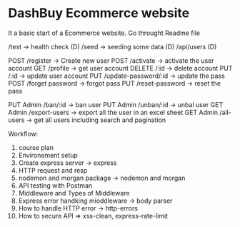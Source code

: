 # DashBuy Ecommerce website
It a basic start of a Ecommerce website. Go throught Readme file


/test -> health check (D)
/seed -> seeding some data (D) 
/api/users (D)

POST /register -> Create new user
POST /activate -> activate the user account
GET /profile -> get user account
DELETE /:id -> delete account
PUT /:id -> update user account
PUT /update-password/:id -> update the pass
POST /forget password -> forgot pass
PUT /reset-password -> reset the pass

PUT Admin /ban/:id -> ban user
PUT Admin /unban/:id -> unbal user
GET Admin /export-users -> export all the user in an excel sheet
GET Admin /all-users -> get all users including search and pagination


Workflow:

1. course plan
2. Environement setup
3. Create express server -> express
4. HTTP request and resp
5. nodemon and morgan package -> nodemon and morgan
6. API testing with Postman
7. Middleware and Types of Middleware
8. Express error handking mioddleware -> body parser
9. How to handle HTTP error -> http-errors
10. How to secure API => xss-clean, express-rate-limit
